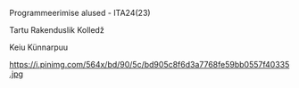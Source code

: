 Programmeerimise alused - ITA24(23)

Tartu Rakenduslik Kolledž

Keiu Künnarpuu

https://i.pinimg.com/564x/bd/90/5c/bd905c8f6d3a7768fe59bb0557f40335.jpg
